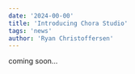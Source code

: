 ```yaml
---
date: '2024-00-00'
title: 'Introducing Chora Studio'
tags: 'news'
author: 'Ryan Christoffersen'
---
```


coming soon...
